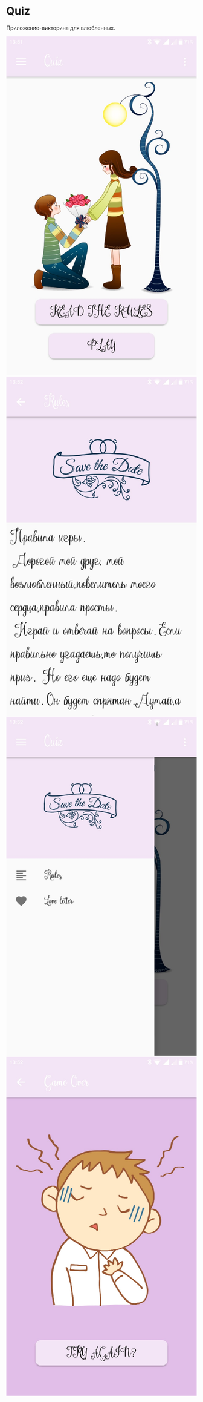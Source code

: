 # Quiz
Приложение-викторина для влюбленных.

![](des1.jpg)
![](des2.jpg)
![](des3.jpg)
![](des4.jpg)
